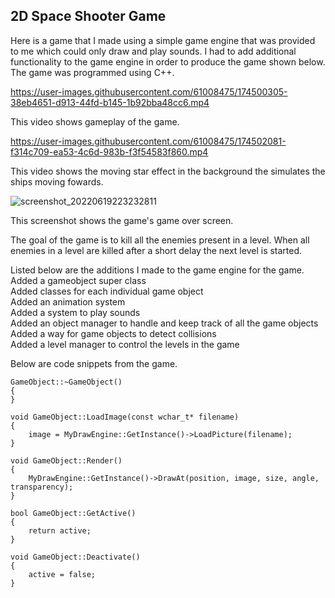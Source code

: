 ## 2D Space Shooter Game

Here is a game that I made using a simple game engine that was provided to me which could only draw and play sounds.
I had to add additional functionality to the game engine in order to produce the game shown below. The game was programmed using C++.

https://user-images.githubusercontent.com/61008475/174500305-38eb4651-d913-44fd-b145-1b92bba48cc6.mp4  

This video shows gameplay of the game.  



https://user-images.githubusercontent.com/61008475/174502081-f314c709-ea53-4c6d-983b-f3f54583f860.mp4  

This video shows the moving star effect in the background the simulates the ships moving fowards. 

![screenshot_20220619223232811](https://user-images.githubusercontent.com/61008475/174501795-80a7aa21-5269-47a5-bc48-07a51d60b43c.jpg)
 
This screenshot shows the game's game over screen. 


The goal of the game is to kill all the enemies present in a level. When all enemies in a level are killed after a short delay the next level is started. 

Listed below are the additions I made to the game engine for the game.  
Added a gameobject super class  
Added classes for each individual game object  
Added an animation system  
Added a system to play sounds  
Added an object manager to handle and keep track of all the game objects  
Added a way for game objects to detect collisions  
Added a level manager to control the levels in the game  

Below are code snippets from the game.  

``` 
GameObject::~GameObject()
{
}

void GameObject::LoadImage(const wchar_t* filename)
{
	image = MyDrawEngine::GetInstance()->LoadPicture(filename);
}

void GameObject::Render()
{
	MyDrawEngine::GetInstance()->DrawAt(position, image, size, angle, transparency);
}

bool GameObject::GetActive()
{
	return active; 
}

void GameObject::Deactivate()
{
	active = false; 
} 
```


